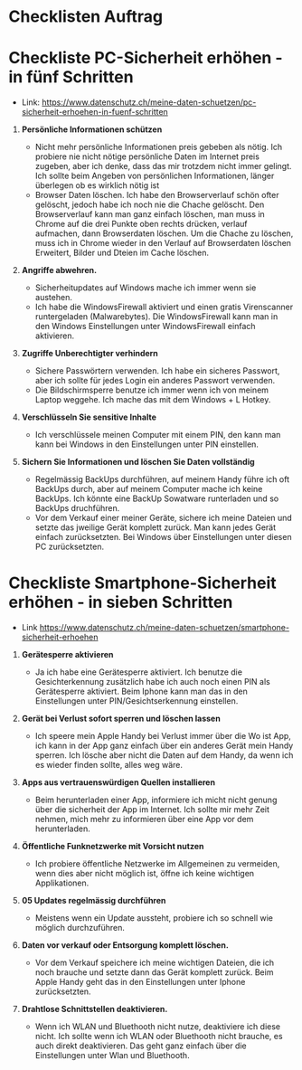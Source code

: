 # Checklisten Auftrag

# Checkliste PC-Sicherheit erhöhen - in fünf Schritten 
 - Link: https://www.datenschutz.ch/meine-daten-schuetzen/pc-sicherheit-erhoehen-in-fuenf-schritten 
 1. **Persönliche Informationen schützen** 
    - Nicht mehr persönliche Informationen preis gebeben als nötig. Ich probiere nie nicht nötige persönliche Daten im Internet preis zugeben, aber ich denke, dass das mir trotzdem nicht immer gelingt. Ich sollte beim Angeben von persönlichen Informationen, länger überlegen ob es wirklich nötig ist 
    - Browser Daten löschen. Ich habe den Browserverlauf schön ofter gelöscht, jedoch habe ich noch nie die Chache gelöscht. Den Browserverlauf kann man ganz einfach löschen, man muss in Chrome auf die drei Punkte oben rechts drücken, verlauf aufmachen, dann Browserdaten löschen. Um die Chache zu löschen, muss ich in Chrome wieder in den Verlauf auf Browserdaten löschen Erweitert, Bilder und Dteien im Cache löschen.
 1. **Angriffe abwehren.**
    - Sicherheitupdates auf Windows mache ich immer wenn sie austehen. 
    - Ich habe die WindowsFirewall aktiviert und einen gratis Virenscanner runtergeladen (Malwarebytes). Die WindowsFirewall kann man in den Windows Einstellungen unter WindowsFirewall einfach aktivieren.
 1. **Zugriffe Unberechtigter verhindern**
    - Sichere Passwörtern verwenden. Ich habe ein sicheres Passwort, aber ich sollte für jedes Login ein anderes Passwort verwenden.
    - Die Bildschirmsperre benutze ich immer wenn ich von meinem Laptop weggehe. Ich mache das mit dem Windows + L Hotkey.
 1. **Verschlüsseln Sie sensitive Inhalte**
    - Ich verschlüssele meinen Computer mit einem PIN, den kann man kann bei Windows in den Einstellungen unter PIN einstellen.

1. **Sichern Sie Informationen und löschen Sie Daten vollständig**
   - Regelmässig BackUps durchführen, auf meinem Handy führe ich oft BackUps durch, aber auf meinem Computer mache ich keine BackUps. Ich könnte eine BackUp Sowatware runterladen und so BackUps druchführen.
   - Vor dem Verkauf einer meiner Geräte, sichere ich meine Dateien und setzte das jweilige Gerät komplett zurück. Man kann jedes Gerät einfach zurücksetzten. Bei Windows über Einstellungen unter diesen PC zurücksetzten.

  # Checkliste Smartphone-Sicherheit erhöhen - in sieben Schritten

- Link https://www.datenschutz.ch/meine-daten-schuetzen/smartphone-sicherheit-erhoehen

1. **Gerätesperre aktivieren**
   - Ja ich habe eine Gerätesperre aktiviert. Ich benutze die Gesichterkennung zusätzlich habe ich auch noch einen PIN als Gerätesperre aktiviert. Beim Iphone kann man das in den Einstellungen unter PIN/Gesichtserkennung  einstellen.

1. **Gerät bei Verlust sofort sperren und löschen lassen**

   - Ich speere mein Apple Handy bei Verlust immer über die Wo ist App, ich kann in der App ganz einfach über ein anderes Gerät mein Handy sperren. Ich lösche aber nicht die Daten auf dem Handy, da wenn ich es wieder finden sollte, alles weg wäre.
1. **Apps aus vertrauenswürdigen Quellen installieren**
   - Beim herunterladen einer App, informiere ich micht nicht genung über die sicherheit der App im Internet. Ich sollte mir mehr Zeit nehmen, mich mehr zu informieren über eine App vor dem herunterladen. 

1. **Öffentliche Funknetzwerke mit Vorsicht nutzen**
   - Ich probiere öffentliche Netzwerke im Allgemeinen zu vermeiden, wenn dies aber nicht möglich ist, öffne ich keine wichtigen Applikationen.

1. **05 Updates regelmässig durchführen**
   - Meistens wenn ein Update aussteht, probiere ich so schnell wie möglich durchzuführen. 

1. **Daten vor verkauf oder Entsorgung komplett löschen.**
   - Vor dem Verkauf speichere ich meine wichtigen Dateien, die ich noch brauche und setzte dann das Gerät komplett zurück. Beim Apple Handy geht das in den Einstellungen unter Iphone zurücksetzten.

1. **Drahtlose Schnittstellen deaktivieren.**
   - Wenn ich WLAN und Bluethooth nicht nutze, deaktiviere ich diese nicht. Ich sollte wenn ich WLAN oder Bluethooth nicht brauche, es auch direkt deaktivieren. Das geht ganz einfach über die Einstellungen unter Wlan und Bluethooth. 